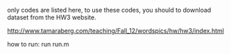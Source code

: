 only codes are listed here, to use these codes, you should to download dataset from the HW3 website.

http://www.tamaraberg.com/teaching/Fall_12/wordspics/hw/hw3/index.html

how to run: run run.m
